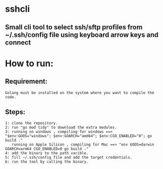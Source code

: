 # sshcli

## Small cli tool to select ssh/sftp profiles from ~/.ssh/config file using keyboard arrow keys and connect

# How to run:
## Requirement:
```
Golang must be installed on the system where you want to compile the code.
```
## Steps:
```
1: clone the repository.
2: run "go mod tidy" to download the extra modules.
3: running on windows , compiling for windows ==> "$env:GOOS="windows"; $env:GOARCH="amd64"; $env:CGO_ENABLED="0"; go build ."
   running on Apple Silicon , compiling for Mac ==> "env GOOS=darwin GOARCH=arm64 CGO_ENABLED=0 go build ."
4: add the binary to the path varible.
5: fill ~/.ssh/config file and add the target credentials.
6: run the tool by calling the binary.
```


